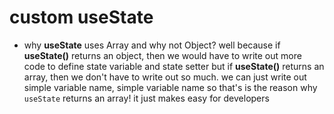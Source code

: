# custom useState
- why **useState** uses Array and why not Object?
well because if **useState()** returns an object, then we would have to write out more code to define state variable and state setter
but if **useState()** returns an array, then we don't have to write out so much. we can just write out simple variable name, simple variable name
so that's is the reason why `useState` returns an array!
it just makes easy for developers